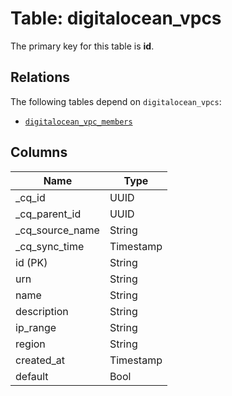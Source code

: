 # Table: digitalocean_vpcs



The primary key for this table is **id**.

## Relations
The following tables depend on `digitalocean_vpcs`:
  - [`digitalocean_vpc_members`](digitalocean_vpc_members.md)

## Columns
| Name          | Type          |
| ------------- | ------------- |
|_cq_id|UUID|
|_cq_parent_id|UUID|
|_cq_source_name|String|
|_cq_sync_time|Timestamp|
|id (PK)|String|
|urn|String|
|name|String|
|description|String|
|ip_range|String|
|region|String|
|created_at|Timestamp|
|default|Bool|